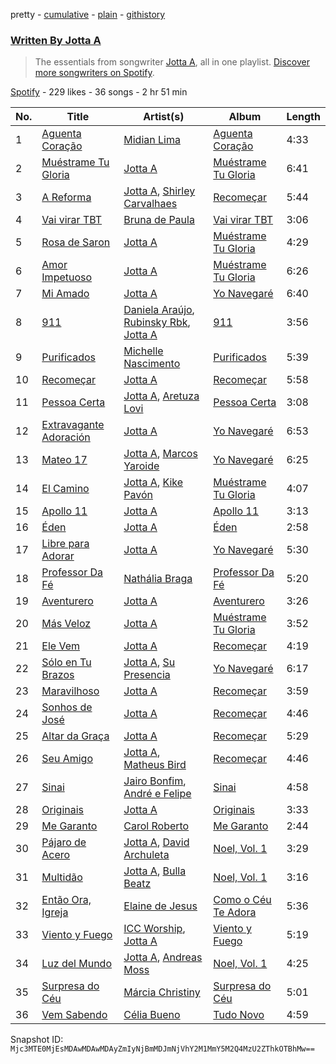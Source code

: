 pretty - [cumulative](/playlists/cumulative/37i9dQZF1EFEQV17m4HQRw.md) - [plain](/playlists/plain/37i9dQZF1EFEQV17m4HQRw) - [githistory](https://github.githistory.xyz/mackorone/spotify-playlist-archive/blob/main/playlists/plain/37i9dQZF1EFEQV17m4HQRw)

### [Written By Jotta A](https://open.spotify.com/playlist/37i9dQZF1EFEQV17m4HQRw)

> The essentials from songwriter <a href="https://artists.spotify.com/songwriter/2AwZEdm5C3ZwyVr3E1j91g">Jotta A</a>, all in one playlist\. <a href="spotify:genre:0JQ5DAqbMKFSCjnQr8QZ3O">Discover more songwriters on Spotify</a>.

[Spotify](https://open.spotify.com/user/spotify) - 229 likes - 36 songs - 2 hr 51 min

| No. | Title | Artist(s) | Album | Length |
|---|---|---|---|---|
| 1 | [Aguenta Coração](https://open.spotify.com/track/3O3QlOVC1iRmpx7NYg42zY) | [Midian Lima](https://open.spotify.com/artist/1UNm54Ts7vBGKcWjbjEmMw) | [Aguenta Coração](https://open.spotify.com/album/6A3lDsk7ulbP2rdHlxulBG) | 4:33 |
| 2 | [Muéstrame Tu Gloria](https://open.spotify.com/track/14BFOwWp5gp0AxgoxVldZe) | [Jotta A](https://open.spotify.com/artist/1q0fWAYirCJgGf8ysLla6y) | [Muéstrame Tu Gloria](https://open.spotify.com/album/1hdMxcb2eRzIuD2YJuDFTb) | 6:41 |
| 3 | [A Reforma](https://open.spotify.com/track/37mqs99CoVLs3q4MQjHWCp) | [Jotta A](https://open.spotify.com/artist/1q0fWAYirCJgGf8ysLla6y), [Shirley Carvalhaes](https://open.spotify.com/artist/6HNIWHUiKtaQwzY424iplT) | [Recomeçar](https://open.spotify.com/album/1Z6xceemw3XRL3F9mcyDnz) | 5:44 |
| 4 | [Vai virar TBT](https://open.spotify.com/track/3h2tZQaIllLw4UwQqQgNMD) | [Bruna de Paula](https://open.spotify.com/artist/2XJDdlk2Dcn3REYUBkCr9Y) | [Vai virar TBT](https://open.spotify.com/album/16AY6gtvOnC6XTfU5Jplzm) | 3:06 |
| 5 | [Rosa de Saron](https://open.spotify.com/track/5XfnU51P1zZH68aFGgesn1) | [Jotta A](https://open.spotify.com/artist/1q0fWAYirCJgGf8ysLla6y) | [Muéstrame Tu Gloria](https://open.spotify.com/album/1hdMxcb2eRzIuD2YJuDFTb) | 4:29 |
| 6 | [Amor Impetuoso](https://open.spotify.com/track/6mnaqZnMNWgNsRKpfQxBYY) | [Jotta A](https://open.spotify.com/artist/1q0fWAYirCJgGf8ysLla6y) | [Muéstrame Tu Gloria](https://open.spotify.com/album/1hdMxcb2eRzIuD2YJuDFTb) | 6:26 |
| 7 | [Mi Amado](https://open.spotify.com/track/1jeSylgKUYSYQBU00byXTr) | [Jotta A](https://open.spotify.com/artist/1q0fWAYirCJgGf8ysLla6y) | [Yo Navegaré](https://open.spotify.com/album/7vq363NGh8YcUITw1OSmdH) | 6:40 |
| 8 | [911](https://open.spotify.com/track/0Ci1S6gSZJ912cYoSZvJMW) | [Daniela Araújo](https://open.spotify.com/artist/0V3UPrVVcCxIxQU43xYDxC), [Rubinsky Rbk](https://open.spotify.com/artist/5K6MRaKDEJ1bLuHQQFaUFH), [Jotta A](https://open.spotify.com/artist/1q0fWAYirCJgGf8ysLla6y) | [911](https://open.spotify.com/album/3PuIN4CvidkN27v8FCJVbq) | 3:56 |
| 9 | [Purificados](https://open.spotify.com/track/0DYqL9ijMsiUZEqMkyTUHL) | [Michelle Nascimento](https://open.spotify.com/artist/2UBlQ9pjsNtW0uSCWkKmHq) | [Purificados](https://open.spotify.com/album/1FChfjyeKe3iD83te6z5Xs) | 5:39 |
| 10 | [Recomeçar](https://open.spotify.com/track/4khL1wI2vAJsI76YYT9AtG) | [Jotta A](https://open.spotify.com/artist/1q0fWAYirCJgGf8ysLla6y) | [Recomeçar](https://open.spotify.com/album/1Z6xceemw3XRL3F9mcyDnz) | 5:58 |
| 11 | [Pessoa Certa](https://open.spotify.com/track/3WeDX4xrTjr22Rua1f94A9) | [Jotta A](https://open.spotify.com/artist/1q0fWAYirCJgGf8ysLla6y), [Aretuza Lovi](https://open.spotify.com/artist/3cKD8x85OnB9pu8T8k5GYe) | [Pessoa Certa](https://open.spotify.com/album/11P5Ts5KJTKuUJB2KHSvY6) | 3:08 |
| 12 | [Extravagante Adoración](https://open.spotify.com/track/1HuHdHmg3jep3qe6OblEUN) | [Jotta A](https://open.spotify.com/artist/1q0fWAYirCJgGf8ysLla6y) | [Yo Navegaré](https://open.spotify.com/album/7vq363NGh8YcUITw1OSmdH) | 6:53 |
| 13 | [Mateo 17](https://open.spotify.com/track/6phOeAec12tnILyQPwNmej) | [Jotta A](https://open.spotify.com/artist/1q0fWAYirCJgGf8ysLla6y), [Marcos Yaroide](https://open.spotify.com/artist/6vg0y8f0OEXhKvk4EiKHtJ) | [Yo Navegaré](https://open.spotify.com/album/7vq363NGh8YcUITw1OSmdH) | 6:25 |
| 14 | [El Camino](https://open.spotify.com/track/4oiAtbB2nWywnV6VaR5Fug) | [Jotta A](https://open.spotify.com/artist/1q0fWAYirCJgGf8ysLla6y), [Kike Pavón](https://open.spotify.com/artist/2TkDdk47FGnvxcjQGDdPd0) | [Muéstrame Tu Gloria](https://open.spotify.com/album/1hdMxcb2eRzIuD2YJuDFTb) | 4:07 |
| 15 | [Apollo 11](https://open.spotify.com/track/2rtrHYY3AyUlpAB8M4GSAC) | [Jotta A](https://open.spotify.com/artist/1q0fWAYirCJgGf8ysLla6y) | [Apollo 11](https://open.spotify.com/album/2twRkiHWXubukZhe4kp7cm) | 3:13 |
| 16 | [Éden](https://open.spotify.com/track/70BE8zAy2Odekx0zNnT9vO) | [Jotta A](https://open.spotify.com/artist/1q0fWAYirCJgGf8ysLla6y) | [Éden](https://open.spotify.com/album/7GD9Q2dIsisdNZTIDAae18) | 2:58 |
| 17 | [Libre para Adorar](https://open.spotify.com/track/3V5gDsGQuqWC7MvNp2vMuV) | [Jotta A](https://open.spotify.com/artist/1q0fWAYirCJgGf8ysLla6y) | [Yo Navegaré](https://open.spotify.com/album/7vq363NGh8YcUITw1OSmdH) | 5:30 |
| 18 | [Professor Da Fé](https://open.spotify.com/track/1cCeyyYDcmSM0OVuuCq6cs) | [Nathália Braga](https://open.spotify.com/artist/4QkSOV4m3EYCOhZXK9y5vV) | [Professor Da Fé](https://open.spotify.com/album/0V3eiSD7WJckQ3rYQOizyr) | 5:20 |
| 19 | [Aventurero](https://open.spotify.com/track/4ZwgnxVK1fxr58BEVo5sZ8) | [Jotta A](https://open.spotify.com/artist/1q0fWAYirCJgGf8ysLla6y) | [Aventurero](https://open.spotify.com/album/6bWDNm3rA6TGfOLP9bB0pP) | 3:26 |
| 20 | [Más Veloz](https://open.spotify.com/track/7h6wsQoTMVmtR0BgZADere) | [Jotta A](https://open.spotify.com/artist/1q0fWAYirCJgGf8ysLla6y) | [Muéstrame Tu Gloria](https://open.spotify.com/album/1hdMxcb2eRzIuD2YJuDFTb) | 3:52 |
| 21 | [Ele Vem](https://open.spotify.com/track/2OQzta0fwH98eh2n6XGXRK) | [Jotta A](https://open.spotify.com/artist/1q0fWAYirCJgGf8ysLla6y) | [Recomeçar](https://open.spotify.com/album/1Z6xceemw3XRL3F9mcyDnz) | 4:19 |
| 22 | [Sólo en Tu Brazos](https://open.spotify.com/track/6AdKEowNdjZNuoYVl9ZRcA) | [Jotta A](https://open.spotify.com/artist/1q0fWAYirCJgGf8ysLla6y), [Su Presencia](https://open.spotify.com/artist/2gaFnEQydJdWNkT17NLZm3) | [Yo Navegaré](https://open.spotify.com/album/7vq363NGh8YcUITw1OSmdH) | 6:17 |
| 23 | [Maravilhoso](https://open.spotify.com/track/2NlMQxiWYX7ZXOYkgi9YFn) | [Jotta A](https://open.spotify.com/artist/1q0fWAYirCJgGf8ysLla6y) | [Recomeçar](https://open.spotify.com/album/1Z6xceemw3XRL3F9mcyDnz) | 3:59 |
| 24 | [Sonhos de José](https://open.spotify.com/track/0WStd5zTa892KcxoMAiwMx) | [Jotta A](https://open.spotify.com/artist/1q0fWAYirCJgGf8ysLla6y) | [Recomeçar](https://open.spotify.com/album/1Z6xceemw3XRL3F9mcyDnz) | 4:46 |
| 25 | [Altar da Graça](https://open.spotify.com/track/3kKsYXQevowt1FwbP8Fvac) | [Jotta A](https://open.spotify.com/artist/1q0fWAYirCJgGf8ysLla6y) | [Recomeçar](https://open.spotify.com/album/1Z6xceemw3XRL3F9mcyDnz) | 5:29 |
| 26 | [Seu Amigo](https://open.spotify.com/track/1LCzoXgWyDy8zMsuiiSsnx) | [Jotta A](https://open.spotify.com/artist/1q0fWAYirCJgGf8ysLla6y), [Matheus Bird](https://open.spotify.com/artist/5eDSBAfXhtDmDcuA4x6oed) | [Recomeçar](https://open.spotify.com/album/1Z6xceemw3XRL3F9mcyDnz) | 4:46 |
| 27 | [Sinai](https://open.spotify.com/track/56wjqnXX7fv7YY1LgvxT3d) | [Jairo Bonfim](https://open.spotify.com/artist/1DcX51Pc5bYQX0o2fvdGK4), [André e Felipe](https://open.spotify.com/artist/5QQUuUIP9gjrkI8amLfIlb) | [Sinai](https://open.spotify.com/album/6Z3FThXEeuuHq06E5vnCBy) | 4:58 |
| 28 | [Originais](https://open.spotify.com/track/0Qx8lDXJOAZlu59dpFdMqX) | [Jotta A](https://open.spotify.com/artist/1q0fWAYirCJgGf8ysLla6y) | [Originais](https://open.spotify.com/album/0CBOe3rCben0oysg4KZN2p) | 3:33 |
| 29 | [Me Garanto](https://open.spotify.com/track/0M0PZQD7FVD9tgzX1VdRXf) | [Carol Roberto](https://open.spotify.com/artist/7jrmYkaX7aXULg3BX9YAYx) | [Me Garanto](https://open.spotify.com/album/1vWNsqfX0Bbq9Y7F7gEuHB) | 2:44 |
| 30 | [Pájaro de Acero](https://open.spotify.com/track/4ZKcSMonbfKvy9owujzpt9) | [Jotta A](https://open.spotify.com/artist/1q0fWAYirCJgGf8ysLla6y), [David Archuleta](https://open.spotify.com/artist/2C9n4tQgNLhHPhSCmdsQnk) | [Noel, Vol\. 1](https://open.spotify.com/album/5Th7I3iwBjTyLLiryvhaqk) | 3:29 |
| 31 | [Multidão](https://open.spotify.com/track/3sSJJfvqp9Lv1CNPWTETsv) | [Jotta A](https://open.spotify.com/artist/1q0fWAYirCJgGf8ysLla6y), [Bulla Beatz](https://open.spotify.com/artist/5KpnynCVA9MKJIqQFPnN7C) | [Noel, Vol\. 1](https://open.spotify.com/album/5Th7I3iwBjTyLLiryvhaqk) | 3:16 |
| 32 | [Então Ora, Igreja](https://open.spotify.com/track/06Dt8u7ZFbnPMIWJdmY8QB) | [Elaine de Jesus](https://open.spotify.com/artist/6bGbc8Wuk79kOzhCDWmeQQ) | [Como o Céu Te Adora](https://open.spotify.com/album/1nx5w8zaBOoihVeszMVpGF) | 5:36 |
| 33 | [Viento y Fuego](https://open.spotify.com/track/5G9vADNELif86MhpMfJsj5) | [ICC Worship](https://open.spotify.com/artist/78dYVP5riNvP1gSUMrir80), [Jotta A](https://open.spotify.com/artist/1q0fWAYirCJgGf8ysLla6y) | [Viento y Fuego](https://open.spotify.com/album/1gwEQd1JAuVzFmyNuhJxxa) | 5:19 |
| 34 | [Luz del Mundo](https://open.spotify.com/track/4g62y55eG0bqSWmssbUAC2) | [Jotta A](https://open.spotify.com/artist/1q0fWAYirCJgGf8ysLla6y), [Andreas Moss](https://open.spotify.com/artist/2g6nfqSFo2cPVrafnW85jm) | [Noel, Vol\. 1](https://open.spotify.com/album/5Th7I3iwBjTyLLiryvhaqk) | 4:25 |
| 35 | [Surpresa do Céu](https://open.spotify.com/track/1cRCKI1md8hR2jyLHv18ky) | [Márcia Christiny](https://open.spotify.com/artist/1pYxPPrWsaPLwiEyAXBcbe) | [Surpresa do Céu](https://open.spotify.com/album/2JScFg46WmYoCtd1dIGup9) | 5:01 |
| 36 | [Vem Sabendo](https://open.spotify.com/track/6xw0ym9rtm8qxP9DYCzW8q) | [Célia Bueno](https://open.spotify.com/artist/7GWzRK6e1esN02UDMZLhpz) | [Tudo Novo](https://open.spotify.com/album/2GdUy47fwXjOrOjU9v12Pg) | 4:59 |

Snapshot ID: `Mjc3MTE0MjEsMDAwMDAwMDAyZmIyNjBmMDJmNjVhY2M1MmY5M2Q4MzU2ZThkOTBhMw==`
